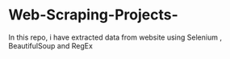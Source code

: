 # Web-Scraping-Projects-
In this repo, i have extracted data from website using Selenium , BeautifulSoup and RegEx 
